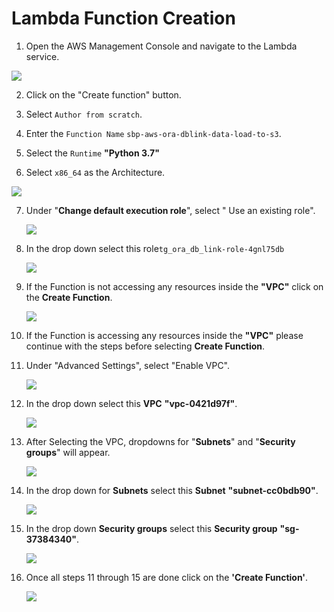 # Lambda Function Creation

1. Open the AWS Management Console and navigate to the Lambda service.

![](AwsSolutionsArchitect/images/lambda/Lambda-1.png)

  

2. Click on the "Create function" button.

3. Select `Author from scratch`.

4. Enter the `Function Name` `sbp-aws-ora-dblink-data-load-to-s3`.

5. Select the `Runtime`  **"Python 3.7"**

6. Select `x86_64` as the Architecture.

  ![](C:\Users\sriat\OneDrive\Desktop\chc\Lambda\Lambda\Lambda-2.png)

7. Under "**Change default execution role**", select " Use an existing role".

   ![](C:\Users\sriat\OneDrive\Desktop\chc\Lambda\Lambda\Lambda-3.png)

8. In the drop down select this role`tg_ora_db_link-role-4gnl75db `

   ![](C:\Users\sriat\OneDrive\Desktop\chc\Lambda\Lambda\Lambda-4.png)

9. If the Function is not accessing any resources inside the **"VPC"** click on the **Create Function**.

   ![](C:\Users\sriat\OneDrive\Desktop\chc\Lambda\Lambda\Create-function-Lambda.png)

10. If the Function is accessing any resources inside the **"VPC"** please continue with the steps before selecting **Create Function**.

11. Under "Advanced Settings", select "Enable VPC".

    ![](C:\Users\sriat\OneDrive\Desktop\chc\Lambda\Lambda\Lambda-vpc.png)

12. In the drop down select this **VPC** **"vpc-0421d97f"**.

    ![](C:\Users\sriat\OneDrive\Desktop\chc\Lambda\Lambda\Lambda-vpc-2.png)

13. After Selecting the VPC, dropdowns for "**Subnets**"  and "**Security groups**" will appear.

    ![](C:\Users\sriat\OneDrive\Desktop\chc\Lambda\Lambda\Lambda-vpc-3.png)

14. In the drop down for **Subnets** select this **Subnet** **"subnet-cc0bdb90"**.

    ![](C:\Users\sriat\OneDrive\Desktop\chc\Lambda\Lambda\Lambda-vpc-4.png)

15. In the drop down **Security groups** select this **Security group** **"sg-37384340"**.

    ![](C:\Users\sriat\OneDrive\Desktop\chc\Lambda\Lambda\Lambda-vpc-5.png)

16. Once all steps 11 through 15 are done click on the **'Create Function'**.

    ![](C:\Users\sriat\OneDrive\Desktop\chc\Lambda\Lambda\Create-function-Lambda-vpc.png)
